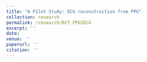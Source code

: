```yaml
---
title: "A Pilot Study: ECG reconstruction from PPG"
collection: research
permalink: /research/DCT_PPG2ECG
excerpt: ''
date: 
venue: ''
paperurl: ''
citation: ''
---
```

